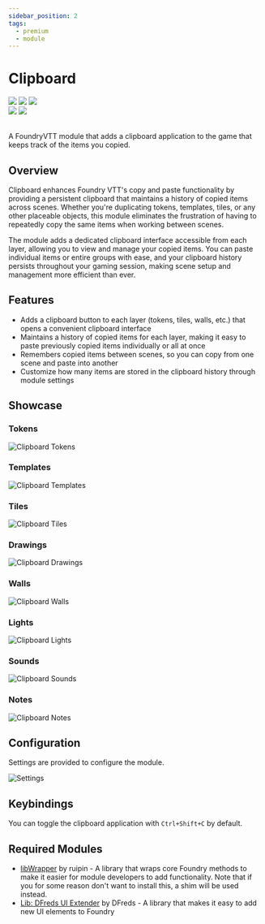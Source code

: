 ```yaml
---
sidebar_position: 2
tags:
  - premium
  - module
---
```


# Clipboard

<img src="https://img.shields.io/badge/Premium-aa0000?style=for-the-badge"/>
<img src="https://img.shields.io/badge/Any%20System-00aaaa?style=for-the-badge"/>
<a target="_blank" href="https://foundryvtt.com/packages/dfreds-clipboard"><img src="https://img.shields.io/badge/Download-2e2e2e?style=for-the-badge"/></a>
<br />
<img src="https://img.shields.io/badge/Version-v1.0.2-007ec6?style=for-the-badge&labelColor=555555" />
<img src="https://img.shields.io/badge/13-fe6a1f?style=for-the-badge&logo=foundryvirtualtabletop&label=Foundry%20Version" />
<br/>
<br/>

A FoundryVTT module that adds a clipboard application to the game that keeps track of the items you copied.

## Overview

Clipboard enhances Foundry VTT's copy and paste functionality by providing a
persistent clipboard that maintains a history of copied items across scenes.
Whether you're duplicating tokens, templates, tiles, or any other placeable
objects, this module eliminates the frustration of having to repeatedly copy
the same items when working between scenes.

The module adds a dedicated clipboard interface accessible from each layer,
allowing you to view and manage your copied items. You can paste individual
items or entire groups with ease, and your clipboard history persists
throughout your gaming session, making scene setup and management more
efficient than ever.

## Features

- Adds a clipboard button to each layer (tokens, tiles, walls, etc.) that opens a convenient clipboard interface
- Maintains a history of copied items for each layer, making it easy to paste previously copied items individually or all at once
- Remembers copied items between scenes, so you can copy from one scene and paste into another
- Customize how many items are stored in the clipboard history through module settings

## Showcase

### Tokens

![Clipboard Tokens](./img/clipboard-tokens.png)

### Templates

![Clipboard Templates](./img/clipboard-templates.png)

### Tiles

![Clipboard Tiles](./img/clipboard-tiles.png)

### Drawings

![Clipboard Drawings](./img/clipboard-drawings.png)

### Walls

![Clipboard Walls](./img/clipboard-walls.png)

### Lights

![Clipboard Lights](./img/clipboard-lights.png)

### Sounds

![Clipboard Sounds](./img/clipboard-sounds.png)

### Notes

![Clipboard Notes](./img/clipboard-notes.png)

## Configuration

Settings are provided to configure the module.

![Settings](./img/settings.png)

## Keybindings

You can toggle the clipboard application with `Ctrl+Shift+C` by default.

## Required Modules

- [libWrapper](https://foundryvtt.com/packages/lib-wrapper) by ruipin - A
  library that wraps core Foundry methods to make it easier for module
  developers to add functionality. Note that if you for some reason don't want
  to install this, a shim will be used instead.
- [Lib: DFreds UI Extender](https://foundryvtt.com/packages/lib-dfreds-ui-extender) by DFreds - A library that makes it easy to add new UI elements to Foundry
